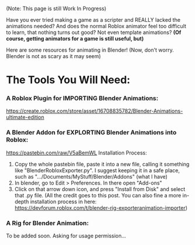 (Note: This page is still Work In Progress)

Have you ever tried making a game as a scripter and REALLY lacked the animations needed?
And does the normal Roblox animator feel too difficult to learn, that nothing turns out good? Not even template animations?
**(Of course, getting animators for a game is still useful, but)**

Here are some resources for animating in Blender!
(Now, don't worry. Blender is not as scary as it may seem)

# The Tools You Will Need:
### A Roblox Plugin for IMPORTING Blender Animations:
https://create.roblox.com/store/asset/16708835782/Blender-Animations-ultimate-edition

### A Blender Addon for EXPLORTING Blender Animations into Roblox:
https://pastebin.com/raw/V5aBemWL
Installation Process:
1. Copy the whole pastebin file, paste it into a new file, calling it something like "BlenderRobloxExporter.py". I suggest keeping it in a safe place, such as ".../Documents/MyStuff/Blender/Addons" (what I have)
2. In blender, go to Edit > Preferences. In there open "Add-ons"
3. Click on that arrow down icon, and press "Install from Disk" and select that .py file.
(All the credit goes to this post. You can also fine a more in-depth installation process in here: https://devforum.roblox.com/t/blender-rig-exporteranimation-importer)

### A Rig for Blender Animation:
To be added soon. Asking for usage permission...
